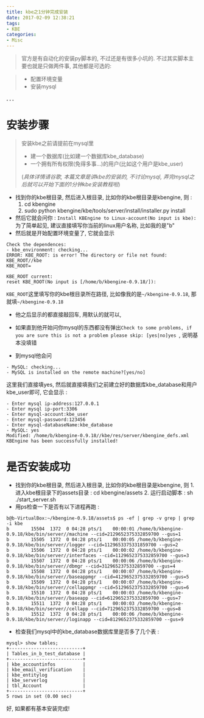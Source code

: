 ```yaml
---
title: kbe之1分钟完成安装
date: 2017-02-09 12:38:21
tags:
- KBE
categories:
- Misc
---
```


> 官方是有自动化的安装py脚本的, 不过还是有很多小坑的.
不过其实脚本主要也就是只做两件事, 其他都是可选的: 

> - 配置环境变量
> - 安装mysql


**. . .**<!-- more -->

# **安装步骤**
> 安装kbe之前请提前在mysql里
> 
> - 建一个数据库(比如建一个数据库kbe_database)
> - 一个拥有所有权限(免得多事...)的用户(比如这个用户是kbe_user)
> 
> (*具体详情请谷歌, 本篇文章是讲kbe的安装的, 不讨论mysql, 弄完mysql之后就可以开始下面的1分钟kbe安装教程啦*)

- 找到你的kbe根目录, 然后进入根目录, 比如你的kbe根目录是kbengine, 则 : 
	 1. cd kbengine
	 2. sudo python kbengine/kbe/tools/server/install/installer.py install
- 然后它就会问你 : 
 ` Install KBEngine to Linux-account(No input is kbe): `
	 为了简单起见, 建议直接填写你当前的linux用户名称, 比如我的是"b"
- 然后就是开始配置环境变量了, 它就会显示

```
Check the dependences:
- kbe_environment: checking...
ERROR: KBE_ROOT: is error! The directory or file not found:
KBE_ROOT//kbe
KBE_ROOT=

KBE_ROOT current: 
reset KBE_ROOT(No input is [/home/b/kbengine-0.9.18/]):
```

`KBE_ROOT`这里填写你的kbe根目录所在路径, 比如像我的是`~/kbengine-0.9.18`, 那就填`~/kbengine-0.9.18`

- 他之后显示的都直接敲回车, 用默认的就可以, 
- 如果直到他开始问你mysql的东西都没有弹出`Check to some problems, if you are sure this is not a problem please skip: [yes|no]yes
`, 说明基本没填错

- 到mysql他会问

```
- MySQL: checking...
- MySQL is installed on the remote machine?[yes/no]
```
这里我们直接填yes, 然后就直接填我们之前建立好的数据库kbe_database和用户kbe_user即可, 它会显示 : 

```
- Enter mysql ip-address:127.0.0.1
- Enter mysql ip-port:3306
- Enter mysql-account:kbe_user
- Enter mysql-password:123456
- Enter mysql-databaseName:kbe_database
- MySQL: yes
Modified: /home/b/kbengine-0.9.18//kbe/res/server/kbengine_defs.xml
KBEngine has been successfully installed!

```

# **是否安装成功**

- 找到你的kbe根目录, 然后进入根目录, 比如你的kbe根目录是kbengine, 则
	  1. 进入kbe根目录下的assets目录 : cd kbengine/assets
	  2. 运行启动脚本 : sh ./start_server.sh 
- 用ps检查一下是否有以下进程再跑 : 
 
```
b@b-VirtualBox:~/kbengine-0.9.18/assets$ ps -ef | grep -v grep | grep -i kbe
b        15504  1372  0 04:28 pts/1    00:00:01 /home/b/kbengine-0.9.18/kbe/bin/server//machine --cid=2129652375332859700 --gus=1
b        15505  1372  0 04:28 pts/1    00:00:05 /home/b/kbengine-0.9.18/kbe/bin/server//logger --cid=1129653375331859700 --gus=2
b        15506  1372  0 04:28 pts/1    00:00:02 /home/b/kbengine-0.9.18/kbe/bin/server//interfaces --cid=1129652375332859700 --gus=3
b        15507  1372  0 04:28 pts/1    00:00:06 /home/b/kbengine-0.9.18/kbe/bin/server//dbmgr --cid=3129652375332859700 --gus=4
b        15508  1372  0 04:28 pts/1    00:00:07 /home/b/kbengine-0.9.18/kbe/bin/server//baseappmgr --cid=4129652375332859700 --gus=5
b        15509  1372  0 04:28 pts/1    00:00:07 /home/b/kbengine-0.9.18/kbe/bin/server//cellappmgr --cid=5129652375332859700 --gus=6
b        15510  1372  0 04:28 pts/1    00:00:03 /home/b/kbengine-0.9.18/kbe/bin/server//baseapp --cid=6129652375332859700 --gus=7
b        15511  1372  0 04:28 pts/1    00:00:03 /home/b/kbengine-0.9.18/kbe/bin/server//cellapp --cid=7129652375332859700 --gus=8
b        15512  1372  0 04:28 pts/1    00:00:06 /home/b/kbengine-0.9.18/kbe/bin/server//loginapp --cid=8129652375332859700 --gus=9

```

- 检查我们mysql中的kbe_database数据库里是否多了几个表 : 
 

```
mysql> show tables;
+---------------------------+
| Tables_in_b_test_database |
+---------------------------+
| kbe_accountinfos          |
| kbe_email_verification    |
| kbe_entitylog             |
| kbe_serverlog             |
| tbl_Account               |
+---------------------------+
5 rows in set (0.00 sec)

```
好, 如果都有基本安装完成!

